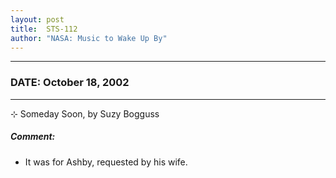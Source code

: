 ```yaml
---
layout: post
title:  STS-112
author: "NASA: Music to Wake Up By"
---
```


----
### DATE: October 18, 2002
----
⊹ Someday Soon, by Suzy Bogguss

##### Comment:
* It was for Ashby, requested by his wife.

